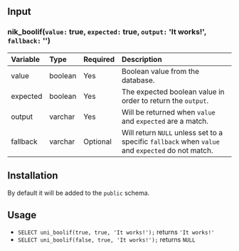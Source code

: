 ## Input

### nik_boolif(`value:` true, `expected:` true, `output:` 'It works!', `fallback:` '')

Variable | Type | Required | Description 
:------- | :--- | -------- | :----------
value | boolean |  Yes | Boolean value from the database.
expected | boolean | Yes | The expected boolean value in order to return the `output`.
output | varchar | Yes | Will be returned when `value` and `expected` are a match.
fallback | varchar | Optional | Will return `NULL` unless set to a specific `fallback` when `value` and `expected` do not match.


## Installation

By default it will be added to the `public` schema.

## Usage

-  ```SELECT uni_boolif(true, true, 'It works!');``` returns `'It works!'`
-  ```SELECT uni_boolif(false, true, 'It works!');``` returns `NULL`

